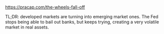 
<https://pracap.com/the-wheels-fall-off>

TL;DR: developed markets are turning into emerging market ones.
The Fed stops being able to bail out banks, but keeps trying, creating a very volatile market in real assets.
